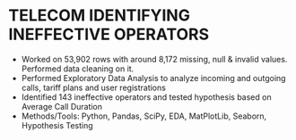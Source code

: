 # TELECOM IDENTIFYING INEFFECTIVE OPERATORS

<ul>
<li> Worked on 53,902 rows with around 8,172 missing, null & invalid values. Performed data cleaning on it.</li>
<li> Performed Exploratory Data Analysis to analyze incoming and outgoing calls, tariff plans and user registrations</li>
<li> Identified 143 ineffective operators and tested hypothesis based on Average Call Duration</li>
<li> Methods/Tools:  Python, Pandas, SciPy, EDA, MatPlotLib, Seaborn, Hypothesis Testing</li>
</ul>
